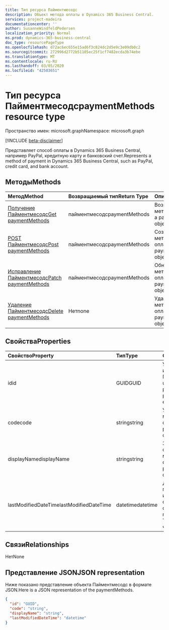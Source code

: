 ```yaml
---
title: Тип ресурса Пайментмесодс
description: Объект метода оплаты в Dynamics 365 Business Central.
services: project-madeira
documentationcenter: ''
author: SusanneWindfeldPedersen
localization_priority: Normal
ms.prod: dynamics-365-business-central
doc_type: resourcePageType
ms.openlocfilehash: d72ac6ec655e15ad6f3c824dc2d5e9c3e09db0c2
ms.sourcegitcommit: 272996d2772b51105ec25f1cf7482ecda3b74ebe
ms.translationtype: MT
ms.contentlocale: ru-RU
ms.lasthandoff: 03/05/2020
ms.locfileid: "42503651"
---
```

# <a name="paymentmethods-resource-type"></a><span data-ttu-id="2b1cd-103">Тип ресурса Пайментмесодс</span><span class="sxs-lookup"><span data-stu-id="2b1cd-103">paymentMethods resource type</span></span>

<span data-ttu-id="2b1cd-104">Пространство имен: microsoft.graph</span><span class="sxs-lookup"><span data-stu-id="2b1cd-104">Namespace: microsoft.graph</span></span>

[!INCLUDE [beta-disclaimer](../../includes/beta-disclaimer.md)]

<span data-ttu-id="2b1cd-105">Представляет способ оплаты в Dynamics 365 Business Central, например PayPal, кредитную карту и банковский счет.</span><span class="sxs-lookup"><span data-stu-id="2b1cd-105">Represents a method of payment in Dynamics 365 Business Central, such as PayPal, credit card, and bank account.</span></span>

## <a name="methods"></a><span data-ttu-id="2b1cd-106">Методы</span><span class="sxs-lookup"><span data-stu-id="2b1cd-106">Methods</span></span>

| <span data-ttu-id="2b1cd-107">Метод</span><span class="sxs-lookup"><span data-stu-id="2b1cd-107">Method</span></span>                                                          | <span data-ttu-id="2b1cd-108">Возвращаемый тип</span><span class="sxs-lookup"><span data-stu-id="2b1cd-108">Return Type</span></span>  |<span data-ttu-id="2b1cd-109">Описание</span><span class="sxs-lookup"><span data-stu-id="2b1cd-109">Description</span></span>             |
|:----------------------------------------------------------------|:-------------|:-----------------------|
|[<span data-ttu-id="2b1cd-110">Получение Пайментмесодс</span><span class="sxs-lookup"><span data-stu-id="2b1cd-110">Get paymentMethods</span></span>](../api/dynamics-paymentmethods-get.md)      |<span data-ttu-id="2b1cd-111">пайментмесодс</span><span class="sxs-lookup"><span data-stu-id="2b1cd-111">paymentMethods</span></span>|<span data-ttu-id="2b1cd-112">Возвращает объект метода платежа.</span><span class="sxs-lookup"><span data-stu-id="2b1cd-112">Gets a payment method object.</span></span>   |
|[<span data-ttu-id="2b1cd-113">POST Пайментмесодс</span><span class="sxs-lookup"><span data-stu-id="2b1cd-113">Post paymentMethods</span></span>](../api/dynamics-create-paymentmethods.md)  |<span data-ttu-id="2b1cd-114">пайментмесодс</span><span class="sxs-lookup"><span data-stu-id="2b1cd-114">paymentMethods</span></span>|<span data-ttu-id="2b1cd-115">Создает объект метода оплаты.</span><span class="sxs-lookup"><span data-stu-id="2b1cd-115">Creates a payment method object.</span></span>|
|[<span data-ttu-id="2b1cd-116">Исправление Пайментмесодс</span><span class="sxs-lookup"><span data-stu-id="2b1cd-116">Patch paymentMethods</span></span>](../api/dynamics-paymentmethods-update.md) |<span data-ttu-id="2b1cd-117">пайментмесодс</span><span class="sxs-lookup"><span data-stu-id="2b1cd-117">paymentMethods</span></span>|<span data-ttu-id="2b1cd-118">Обновляет объект метода оплаты.</span><span class="sxs-lookup"><span data-stu-id="2b1cd-118">Updates a payment method object.</span></span>|
|[<span data-ttu-id="2b1cd-119">Удаление Пайментмесодс</span><span class="sxs-lookup"><span data-stu-id="2b1cd-119">Delete paymentMethods</span></span>](../api/dynamics-paymentmethods-delete.md)|<span data-ttu-id="2b1cd-120">Нет</span><span class="sxs-lookup"><span data-stu-id="2b1cd-120">none</span></span>          |<span data-ttu-id="2b1cd-121">Удаляет объект метода оплаты.</span><span class="sxs-lookup"><span data-stu-id="2b1cd-121">Deletes a payment method object.</span></span>|

## <a name="properties"></a><span data-ttu-id="2b1cd-122">Свойства</span><span class="sxs-lookup"><span data-stu-id="2b1cd-122">Properties</span></span>
| <span data-ttu-id="2b1cd-123">Свойство</span><span class="sxs-lookup"><span data-stu-id="2b1cd-123">Property</span></span>           | <span data-ttu-id="2b1cd-124">Тип</span><span class="sxs-lookup"><span data-stu-id="2b1cd-124">Type</span></span>   |<span data-ttu-id="2b1cd-125">Описание</span><span class="sxs-lookup"><span data-stu-id="2b1cd-125">Description</span></span>                                                  |
|:-------------------|:-------|:------------------------------------------------------------|
|<span data-ttu-id="2b1cd-126">id</span><span class="sxs-lookup"><span data-stu-id="2b1cd-126">id</span></span>                  |<span data-ttu-id="2b1cd-127">GUID</span><span class="sxs-lookup"><span data-stu-id="2b1cd-127">GUID</span></span>    |<span data-ttu-id="2b1cd-128">Уникальный идентификатор Пайментмесодс.</span><span class="sxs-lookup"><span data-stu-id="2b1cd-128">The unique ID of the paymentMethods.</span></span> <span data-ttu-id="2b1cd-129">Не редактируемые.</span><span class="sxs-lookup"><span data-stu-id="2b1cd-129">Non-editable.</span></span>           |
|<span data-ttu-id="2b1cd-130">code</span><span class="sxs-lookup"><span data-stu-id="2b1cd-130">code</span></span>                |<span data-ttu-id="2b1cd-131">string</span><span class="sxs-lookup"><span data-stu-id="2b1cd-131">string</span></span>  |<span data-ttu-id="2b1cd-132">Указывает код метода оплаты.</span><span class="sxs-lookup"><span data-stu-id="2b1cd-132">Specifies the payment method code.</span></span>                           |
|<span data-ttu-id="2b1cd-133">displayName</span><span class="sxs-lookup"><span data-stu-id="2b1cd-133">displayName</span></span>         |<span data-ttu-id="2b1cd-134">string</span><span class="sxs-lookup"><span data-stu-id="2b1cd-134">string</span></span>  |<span data-ttu-id="2b1cd-135">Задает отображаемое имя метода оплаты.</span><span class="sxs-lookup"><span data-stu-id="2b1cd-135">Specifies the payment method display name.</span></span>                   |
|<span data-ttu-id="2b1cd-136">lastModifiedDateTime</span><span class="sxs-lookup"><span data-stu-id="2b1cd-136">lastModifiedDateTime</span></span>|<span data-ttu-id="2b1cd-137">datetime</span><span class="sxs-lookup"><span data-stu-id="2b1cd-137">datetime</span></span>|<span data-ttu-id="2b1cd-138">Дата и время последнего изменения метода оплаты.</span><span class="sxs-lookup"><span data-stu-id="2b1cd-138">The last datetime the payment method was modified.</span></span> <span data-ttu-id="2b1cd-139">Только для чтения.</span><span class="sxs-lookup"><span data-stu-id="2b1cd-139">Read-Only.</span></span>|  


## <a name="relationships"></a><span data-ttu-id="2b1cd-140">Связи</span><span class="sxs-lookup"><span data-stu-id="2b1cd-140">Relationships</span></span>
<span data-ttu-id="2b1cd-141">Нет</span><span class="sxs-lookup"><span data-stu-id="2b1cd-141">None</span></span>

## <a name="json-representation"></a><span data-ttu-id="2b1cd-142">Представление JSON</span><span class="sxs-lookup"><span data-stu-id="2b1cd-142">JSON representation</span></span>

<span data-ttu-id="2b1cd-143">Ниже показано представление объекта Пайментмесодс в формате JSON.</span><span class="sxs-lookup"><span data-stu-id="2b1cd-143">Here is a JSON representation of the paymentMethods.</span></span>


```json
{
  "id": "GUID",
  "code": "string",
  "displayName": "string",
  "lastModifiedDateTime": "datetime"
}

```
